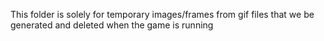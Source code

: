 This folder is solely for temporary images/frames from gif files that we be generated and deleted when the game is running